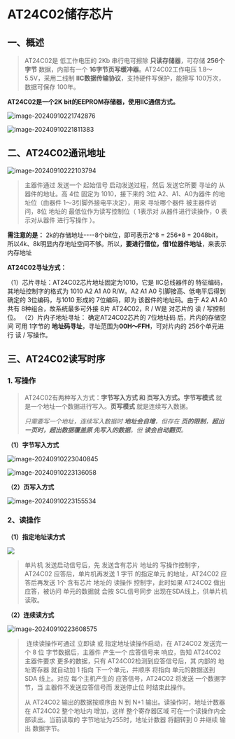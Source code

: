 # AT24C02储存芯片

## 一、概述

>  AT24C02是 低工作电压的 2Kb 串行电可擦除 **只读存储器**，可存储 **256个字节** 数据，内部有一个 **16字节页写缓冲器**。AT24C02工作电压 1.8～5.5V，采用二线制 **IIC数据传输协议**，支持硬件写保护，能擦写 100万次，数据可保存 100年。

**AT24C02是一个2K bit的EEPROM存储器，使用IIC通信方式。**

![image-20240910221742876](D:\markdown\其他中间件\assets\image-20240910221742876.png)	

![image-20240910221811383](D:\markdown\其他中间件\assets\image-20240910221811383.png)

## 二、AT24C02通讯地址

![image-20240910222103794](D:\markdown\其他中间件\assets\image-20240910222103794.png)

> 主器件通过 发送一个 起始信号 启动发送过程，然后 发送它所要 寻址的 从器件的地址。高 4位 固定为 1010，接下来的 3位 A2、A1、A0为器件 的地址位（由器件 1～3引脚外接电平决定），用来 寻址哪个器件 被主器件访问，8位 地址的 最低位作为读写控制位（ 1表示对 从器件进行读操作，0 表示对从器件 进行写操作 ）。

**需注意的是：** 2k的存储地址----8个bit位，即可表示2^8 = 256*8 = 2048bit，所以4k、8k明显内存地址空间不够。所以，**要进行借位，借1位器件地址**，来表示内存地址

 **AT24C02寻址方式：**

（1）芯片寻址：AT24C02芯片地址固定为1010，它是 IIC总线器件的 特征编码，其地址控制字的格式为 1010 A2 A1 A0 R/W。A2 A1 A0 引脚接高、低电平后得到 确定的 3位编码，与1010 形成的 7位编码，即为 该器件的地址码。由于 A2 A1 A0共有 8种组合，故系统最多可外接 8片 AT24C02，R / W是 对芯片的 读 / 写控制位。
（2）片内子地址寻址： 确定AT24C02芯片的 7位地址码 后，片内的存储空间 可用 1字节的 **地址码寻址**，寻址范围为**00H～FFH**，可对片内的 256个单元进行 读 / 写操作。

## 三、**AT24C02读写时序**

### 1. 写操作

>AT24C02有两种写入方式：**字节写入方式 和 页写入方式。字节写模式** 就是一个地址一个数据进行写入。**页写模式** 就是连续写入数据。
>
>*只需要写一个地址，连续写入数据时 **地址会自增**，但存在 **页的限制**，**超出一页时，超出数据覆盖原 先写入的数据**。但 **读会自动翻页**。*

 **（1）字节写入方式**

![image-20240910223040845](D:\markdown\其他中间件\assets\image-20240910223040845.png)

![image-20240910223136058](D:\markdown\其他中间件\assets\image-20240910223136058.png)

 **（2）页写入方式**

![image-20240910223155534](D:\markdown\其他中间件\assets\image-20240910223155534.png)

### 2、读操作

**（1）指定地址读方式**

![](D:\markdown\其他中间件\assets\image-20240910223455294.png)

> 单片机 发送启动信号后，先 发送含有芯片 地址的 写操作控制字，AT24C02 应答后，单片机再发送 1 字节 的指定单元 的地址，AT24C02 应答后再发送 1个 含有芯片 地址的 读操作 控制字，此时如果 AT24C02 做出应答，被访问 单元的数据就 会按 SCL信号同步 出现在SDA线上，供单片机 读取。
>

**（2）连续读方式**

![image-20240910223608575](D:\markdown\其他中间件\assets\image-20240910223608575.png)

>​    连续读操作可通过 立即读 或 指定地址读操作启动，在 AT24C02 发送完一个 8 位 字节数据后，主器件 产生一个 应答信号来 响应，告知 AT24C02 主器件要求 更多的数据，只有 AT24C02检测到应答信号后，其 内部的 地址寄存器 就自动加 1 指向 下一个单元，并顺序 将指向 单元的数据送到 SDA 线上。对应 每个主机产生的 应答信号，AT24C02 将发送 一个数据字节，当 主器件不发送应答信号而 发送停止位 时结束此操作。
>
>  从 AT24C02 输出的数据按顺序由 N 到 N+1 输出。读操作时，地址计数器在 AT24C02 整个地址内 增加，这样 整个寄存器区域 可在一个读操作内全部读出。当前读取的 字节地址为255时，地址计数器 将翻转到 0 并继续 输出 数据字节。